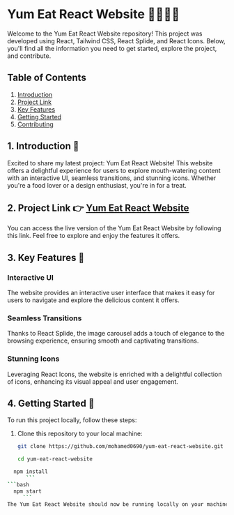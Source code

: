 # Yum Eat React Website 🚀🍔🍕🥗

Welcome to the Yum Eat React Website repository! This project was developed using React, Tailwind CSS, React Splide, and React Icons. Below, you'll find all the information you need to get started, explore the project, and contribute.

## Table of Contents

1. [Introduction](#introduction)
2. [Project Link](#project-link)
3. [Key Features](#key-features)
4. [Getting Started](#getting-started)
5. [Contributing](#contributing)

## 1. Introduction 🎉

Excited to share my latest project: Yum Eat React Website! This website offers a delightful experience for users to explore mouth-watering content with an interactive UI, seamless transitions, and stunning icons. Whether you're a food lover or a design enthusiast, you're in for a treat.

## 2. Project Link 👉 [Yum Eat React Website](https://lnkd.in/dxZnsS3H)

You can access the live version of the Yum Eat React Website by following this link. Feel free to explore and enjoy the features it offers.

## 3. Key Features 🌟

### Interactive UI
The website provides an interactive user interface that makes it easy for users to navigate and explore the delicious content it offers.

### Seamless Transitions
Thanks to React Splide, the image carousel adds a touch of elegance to the browsing experience, ensuring smooth and captivating transitions.

### Stunning Icons
Leveraging React Icons, the website is enriched with a delightful collection of icons, enhancing its visual appeal and user engagement.

## 4. Getting Started 🚀

To run this project locally, follow these steps:

1. Clone this repository to your local machine:

   ```bash
   git clone https://github.com/mohamed0690/yum-eat-react-website.git
   ```
   ```bash
   cd yum-eat-react-website
      ```
 ```bash
   npm install
       ```
 ```bash
   npm start
      ```
The Yum Eat React Website should now be running locally on your machine. Open your web browser and access it at http://localhost:3000.
